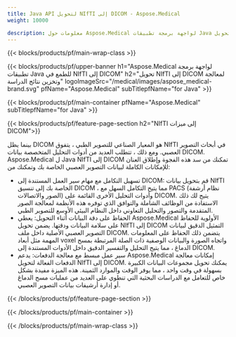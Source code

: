 ```yaml
---
title: Java API لتحويل NIfTI إلى DICOM - Aspose.Medical
weight: 10000

description: معلومات حول Aspose.Medical لواجهة برمجة تطبيقات Java لتحويل NIfTI إلى DICOM
---
```


{{< blocks/products/pf/main-wrap-class >}}

{{< blocks/products/pf/upper-banner h1="Aspose.Medical لواجهة برمجة تطبيقات Java للطمع في NIfTI إلى DICOM" h2="تحويل NIfTI إلى DICOM لمعالجة وتخزين نتائج الدراسة" logoImageSrc="/medical/images/aspose_medical-brand.svg" pfName="Aspose.Medical" subTitlepfName="for Java" >}}

{{< blocks/products/pf/main-container pfName="Aspose.Medical" subTitlepfName="for Java" >}}

{{< blocks/products/pf/feature-page-section h2="NIfTI إلى ميزات DICOM">}}

<p>بينما يظل DICOM هو المعيار الصناعي للتصوير الطبي ، يتفوق NIfTI في أبحاث التصوير العصبي. ومع ذلك ، تتطلب العديد من أدوات التحليل المتخصصة بيانات DICOM. Aspose.Medical ل Java NIfTI إلى DICOM تمكنك من سد هذه الفجوة وإطلاق العنان للإمكانات الكاملة لبيانات التصوير العصبي الخاصة بك وتمكنك من:</p>

<ul>
<li>تسهيل التكامل مع مهام سير العمل المستندة إلى DICOM: قم بتحويل بيانات NIfTI الخاصة بك إلى تنسيق DICOM ، مما يتيح التكامل السهل مع PACS (نظام أرشفة الصور والاتصالات) وأدوات التحليل الأخرى القائمة على DICOM. يتيح لك ذلك الاستفادة من الوظائف الشاملة والتوافق الذي توفره هذه الأنظمة لمعالجة الصور المتقدمة والتصور والتحليل التعاوني داخل النظام البيئي الأوسع للتصوير الطبي.</li>
<li>الحفاظ على دقة البيانات أثناء التحويل: يعطي Aspose.Medical الأولوية للحفاظ على سلامة البيانات ودقتها. يضمن تحويل NIfTI إلى DICOM التمثيل الدقيق لبيانات التصوير العصبي الأصلية داخل ملف DICOM. يتضمن ذلك الحفاظ على المعلومات المهمة مثل أبعاد voxel واتجاه الصورة والبيانات الوصفية ذات الصلة المرتبطة بمسح الدماغ ، مما يتيح التحليل والتفسير الدقيق داخل الأدوات المستندة إلى DICOM.</li>
<li>سير عمل مبسط مع معالجة الدفعات: يدعم Aspose.Medical إمكانات معالجة الدفعات الفعالة لتحويل NIfTI إلى DICOM. يمكنك تحويل مجموعات البيانات الكبيرة بسهولة في وقت واحد ، مما يوفر الوقت والموارد الثمينة. هذه الميزة مفيدة بشكل خاص للتعامل مع الدراسات البحثية التي تنطوي على العديد من عمليات مسح الدماغ أو إدارة أرشيفات بيانات التصوير العصبي.</li>
</ul>

{{< /blocks/products/pf/feature-page-section >}}

{{< /blocks/products/pf/main-container >}}

{{< /blocks/products/pf/main-wrap-class >}}